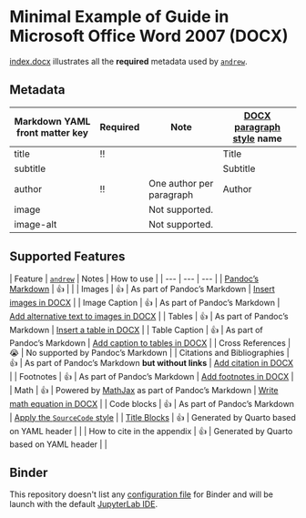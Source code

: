 # Minimal Example of Guide in Microsoft Office Word 2007 (DOCX)

[index.docx](index.docx) illustrates all the **required** metadata used by [`andrew`](https://github.com/GESIS-Methods-Hub/andrew).

## Metadata

| Markdown YAML front matter key | Required | Note | [DOCX paragraph style](https://support.microsoft.com/en-us/office/apply-styles-f8b96097-4d25-4fac-8200-6139c8093109) name |
| --- | --- | --- | --- |
| title | ‼️ | | Title |
| subtitle | | | Subtitle |
| author | ‼️ | One author per paragraph | Author |
| image | | Not supported. | |
| image-alt | | Not supported. | |

## Supported Features

| Feature | [`andrew`](https://github.com/GESIS-Methods-Hub/andrew) | Notes | How to use |
| --- | --- | --- |
| [Pandoc’s Markdown](https://pandoc.org/MANUAL.html#pandocs-markdown) | 👍 | |
| Images | 👍 | As part of Pandoc’s Markdown | [Insert images in DOCX](https://support.microsoft.com/en-us/office/insert-pictures-3c51edf4-22e1-460a-b372-9329a8724344) |
| Image Caption | 👍 | As part of Pandoc’s Markdown | [Add alternative text to images in DOCX](https://support.microsoft.com/en-us/office/add-alternative-text-to-a-shape-picture-chart-smartart-graphic-or-other-object-44989b2a-903c-4d9a-b742-6a75b451c669) |
| Tables | 👍 | As part of Pandoc’s Markdown | [Insert a table in DOCX](https://support.microsoft.com/en-us/office/insert-a-table-a138f745-73ef-4879-b99a-2f3d38be612a) |
| Table Caption | 👍 | As part of Pandoc’s Markdown | [Add caption to tables in DOCX](https://support.microsoft.com/en-us/office/add-format-or-delete-captions-in-word-82fa82a4-f0f3-438f-a422-34bb5cef9c81) |
| Cross References | 😭 | No supported by Pandoc’s Markdown | 
| Citations and Bibliographies | 👍 | As part of Pandoc’s Markdown **but without links** | [Add citation in DOCX](https://support.microsoft.com/en-au/office/create-a-bibliography-citations-and-references-17686589-4824-4940-9c69-342c289fa2a5) |
| Footnotes | 👍 | As part of Pandoc’s Markdown | [Add footnotes in DOCX](https://support.microsoft.com/en-us/office/insert-footnotes-and-endnotes-61f3fb1a-4717-414c-9a8f-015a5f3ff4cb) |
| Math | 👍 | Powered by [MathJax](https://www.mathjax.org/) as part of Pandoc’s Markdown | [Write math equation in DOCX](https://support.microsoft.com/en-us/office/write-an-equation-or-formula-1d01cabc-ceb1-458d-bc70-7f9737722702) |
| Code blocks | 👍 | As part of Pandoc’s Markdown | [Apply the `SourceCode` style](https://support.microsoft.com/en-us/office/apply-styles-f8b96097-4d25-4fac-8200-6139c8093109) |
| [Title Blocks](https://quarto.org/docs/authoring/title-blocks.html) | 👍 | Generated by Quarto based on YAML header | |
| How to cite in the appendix | 👍 | Generated by Quarto based on YAML header | |

## Binder

This repository doesn't list any [configuration file](https://mybinder.readthedocs.io/en/latest/using/config_files.html) for Binder and will be launch with the default [JupyterLab IDE](https://jupyterlab.readthedocs.io/).